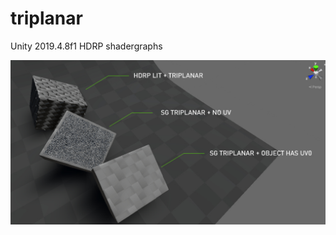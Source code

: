 # triplanar
Unity 2019.4.8f1 HDRP shadergraphs

![Alt text](triplanar.jpg?raw=true "editor window")
